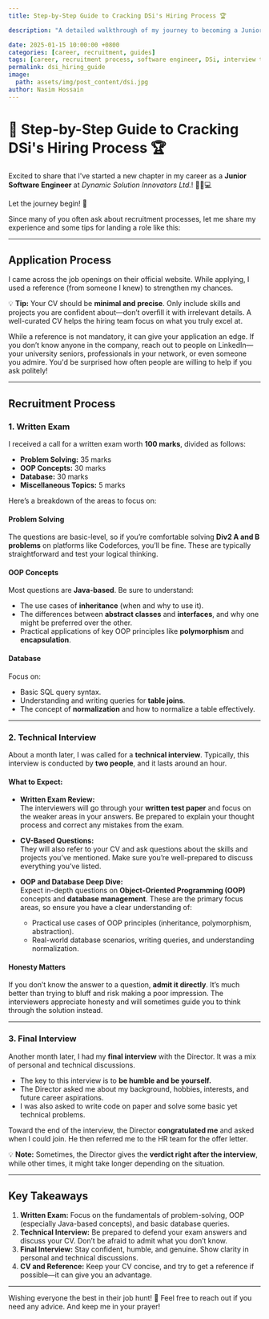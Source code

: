 ```yaml
---
title: Step-by-Step Guide to Cracking DSi's Hiring Process 🏆

description: "A detailed walkthrough of my journey to becoming a Junior Software Engineer at Dynamic Solution Innovators Ltd., including tips for each stage of the recruitment process."

date: 2025-01-15 10:00:00 +0800
categories: [career, recruitment, guides]
tags: [career, recruitment process, software engineer, DSi, interview tips]
permalink: dsi_hiring_guide
image:
  path: assets/img/post_content/dsi.jpg
author: Nasim Hossain
---
```



# 🎉 Step-by-Step Guide to Cracking DSi's Hiring Process 🏆  

Excited to share that I've started a new chapter in my career as a **Junior Software Engineer** at *Dynamic Solution Innovators Ltd.*! 🏃‍♂️💻  

Let the journey begin! 🚀  

Since many of you often ask about recruitment processes, let me share my experience and some tips for landing a role like this:  

---

## **Application Process**  
I came across the job openings on their official website. While applying, I used a reference (from someone I knew) to strengthen my chances.  

💡 **Tip:** Your CV should be **minimal and precise**. Only include skills and projects you are confident about—don’t overfill it with irrelevant details. A well-curated CV helps the hiring team focus on what you truly excel at.  

While a reference is not mandatory, it can give your application an edge. If you don’t know anyone in the company, reach out to people on LinkedIn—your university seniors, professionals in your network, or even someone you admire. You'd be surprised how often people are willing to help if you ask politely!  

---

## **Recruitment Process**  

### **1. Written Exam**  
I received a call for a written exam worth **100 marks**, divided as follows:  
- **Problem Solving:** 35 marks  
- **OOP Concepts:** 30 marks  
- **Database:** 30 marks  
- **Miscellaneous Topics:** 5 marks  

Here’s a breakdown of the areas to focus on:  

#### **Problem Solving**  
The questions are basic-level, so if you’re comfortable solving **Div2 A and B problems** on platforms like Codeforces, you’ll be fine. These are typically straightforward and test your logical thinking.  

#### **OOP Concepts**  
Most questions are **Java-based**. Be sure to understand:  
- The use cases of **inheritance** (when and why to use it).  
- The differences between **abstract classes** and **interfaces**, and why one might be preferred over the other.  
- Practical applications of key OOP principles like **polymorphism** and **encapsulation**.  

#### **Database**  
Focus on:  
- Basic SQL query syntax.  
- Understanding and writing queries for **table joins**.  
- The concept of **normalization** and how to normalize a table effectively.  

---

### **2. Technical Interview**  
About a month later, I was called for a **technical interview**. Typically, this interview is conducted by **two people**, and it lasts around an hour.  

#### What to Expect:  
- **Written Exam Review:**  
  The interviewers will go through your **written test paper** and focus on the weaker areas in your answers. Be prepared to explain your thought process and correct any mistakes from the exam.  

- **CV-Based Questions:**  
  They will also refer to your CV and ask questions about the skills and projects you’ve mentioned. Make sure you’re well-prepared to discuss everything you’ve listed.  

- **OOP and Database Deep Dive:**  
  Expect in-depth questions on **Object-Oriented Programming (OOP)** concepts and **database management**. These are the primary focus areas, so ensure you have a clear understanding of:  
  - Practical use cases of OOP principles (inheritance, polymorphism, abstraction).  
  - Real-world database scenarios, writing queries, and understanding normalization.  

#### **Honesty Matters**  
If you don’t know the answer to a question, **admit it directly**. It’s much better than trying to bluff and risk making a poor impression. The interviewers appreciate honesty and will sometimes guide you to think through the solution instead.  

---

### **3. Final Interview**  
Another month later, I had my **final interview** with the Director. It was a mix of personal and technical discussions.  

- The key to this interview is to **be humble and be yourself.**  
- The Director asked me about my background, hobbies, interests, and future career aspirations.  
- I was also asked to write code on paper and solve some basic yet technical problems.  

Toward the end of the interview, the Director **congratulated me** and asked when I could join. He then referred me to the HR team for the offer letter.  

💡 **Note:** Sometimes, the Director gives the **verdict right after the interview**, while other times, it might take longer depending on the situation.  

---

## **Key Takeaways**  
1. **Written Exam:** Focus on the fundamentals of problem-solving, OOP (especially Java-based concepts), and basic database queries.  
2. **Technical Interview:** Be prepared to defend your exam answers and discuss your CV. Don’t be afraid to admit what you don’t know.  
3. **Final Interview:** Stay confident, humble, and genuine. Show clarity in personal and technical discussions.  
4. **CV and Reference:** Keep your CV concise, and try to get a reference if possible—it can give you an advantage.  

---

Wishing everyone the best in their job hunt! 🌟 Feel free to reach out if you need any advice. And keep me in your prayer!